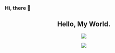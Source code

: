 ### Hi, there 👋

<div align="center">
  <h2>Hello, My World.</h2>
  
   <img src="https://img.shields.io/badge/C%2B%2B-00599C?style=flat&logo=C%2B%2B&logoColor=white"></img>
   
  ![](https://github-readme-stats.vercel.app/api/top-langs/?username=pmh-only&theme=nord&layout=compact)
</div>

<!--
**wHoIsDReAmer/wHoIsDReAmer** is a ✨ _special_ ✨ repository because its `README.md` (this file) appears on your GitHub profile.

Here are some ideas to get you started:

- 🔭 I’m currently working on ...
- 🌱 I’m currently learning ...
- 👯 I’m looking to collaborate on ...
- 🤔 I’m looking for help with ...
- 💬 Ask me about ...
- 📫 How to reach me: ...
- 😄 Pronouns: ...
- ⚡ Fun fact: ...
-->
